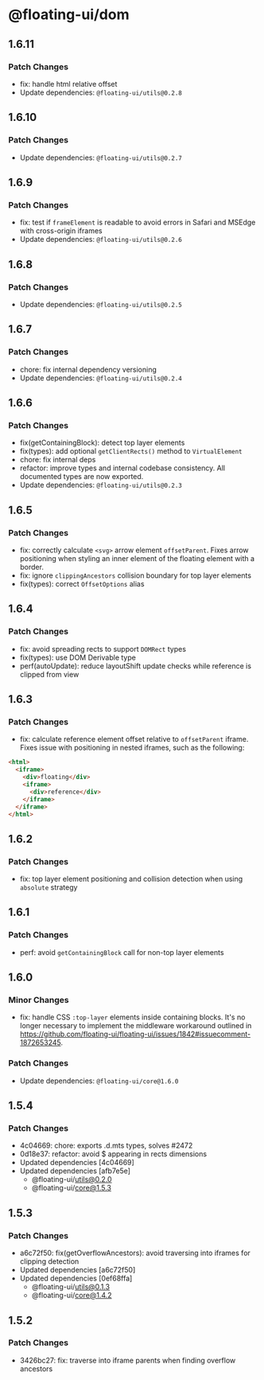 # @floating-ui/dom

## 1.6.11

### Patch Changes

- fix: handle html relative offset
- Update dependencies: `@floating-ui/utils@0.2.8`

## 1.6.10

### Patch Changes

- Update dependencies: `@floating-ui/utils@0.2.7`

## 1.6.9

### Patch Changes

- fix: test if `frameElement` is readable to avoid errors in Safari and MSEdge with cross-origin iframes
- Update dependencies: `@floating-ui/utils@0.2.6`

## 1.6.8

### Patch Changes

- Update dependencies: `@floating-ui/utils@0.2.5`

## 1.6.7

### Patch Changes

- chore: fix internal dependency versioning
- Update dependencies: `@floating-ui/utils@0.2.4`

## 1.6.6

### Patch Changes

- fix(getContainingBlock): detect top layer elements
- fix(types): add optional `getClientRects()` method to `VirtualElement`
- chore: fix internal deps
- refactor: improve types and internal codebase consistency. All documented types are now exported.
- Update dependencies: `@floating-ui/utils@0.2.3`

## 1.6.5

### Patch Changes

- fix: correctly calculate `<svg>` arrow element `offsetParent`. Fixes arrow positioning when styling an inner element of the floating element with a border.
- fix: ignore `clippingAncestors` collision boundary for top layer elements
- fix(types): correct `OffsetOptions` alias

## 1.6.4

### Patch Changes

- fix: avoid spreading rects to support `DOMRect` types
- fix(types): use DOM Derivable type
- perf(autoUpdate): reduce layoutShift update checks while reference is clipped from view

## 1.6.3

### Patch Changes

- fix: calculate reference element offset relative to `offsetParent` iframe. Fixes issue with positioning in nested iframes, such as the following:

```html
<html>
  <iframe>
    <div>floating</div>
    <iframe>
      <div>reference</div>
    </iframe>
  </iframe>
</html>
```

## 1.6.2

### Patch Changes

- fix: top layer element positioning and collision detection when using `absolute` strategy

## 1.6.1

### Patch Changes

- perf: avoid `getContainingBlock` call for non-top layer elements

## 1.6.0

### Minor Changes

- fix: handle CSS `:top-layer` elements inside containing blocks. It's no longer
  necessary to implement the middleware workaround outlined in
  https://github.com/floating-ui/floating-ui/issues/1842#issuecomment-1872653245.

### Patch Changes

- Update dependencies: `@floating-ui/core@1.6.0`

## 1.5.4

### Patch Changes

- 4c04669: chore: exports .d.mts types, solves #2472
- 0d18e37: refactor: avoid $ appearing in rects dimensions
- Updated dependencies [4c04669]
- Updated dependencies [afb7e5e]
  - @floating-ui/utils@0.2.0
  - @floating-ui/core@1.5.3

## 1.5.3

### Patch Changes

- a6c72f50: fix(getOverflowAncestors): avoid traversing into iframes for
  clipping detection
- Updated dependencies [a6c72f50]
- Updated dependencies [0ef68ffa]
  - @floating-ui/utils@0.1.3
  - @floating-ui/core@1.4.2

## 1.5.2

### Patch Changes

- 3426bc27: fix: traverse into iframe parents when finding overflow ancestors
